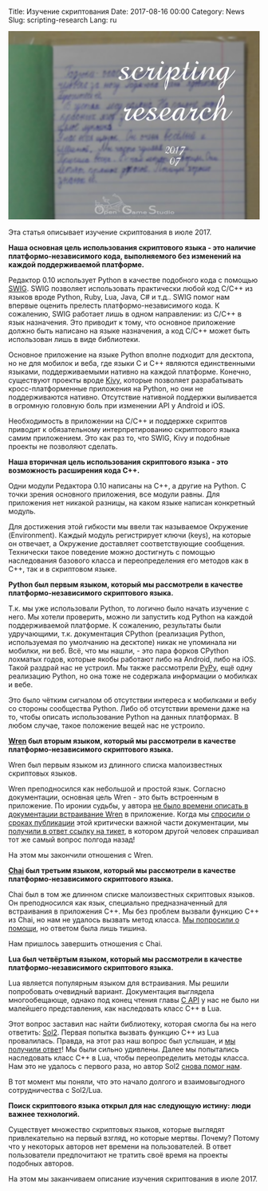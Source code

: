 Title: Изучение скриптования
Date: 2017-08-16 00:00
Category: News
Slug: scripting-research
Lang: ru

![Изучение скриптования](images/2017-08-scripting-research.png)

Эта статья описывает изучение скриптования в июле 2017.

**Наша основная цель использования скриптового языка - это наличие платформо-независимого кода, выполняемого без изменений на каждой поддерживаемой платформе.**

Редактор 0.10 использует Python в качестве подобного кода с помощью [SWIG](http://swig.org/). SWIG позволяет использовать практически любой код C/C++ из языков вроде Python, Ruby, Lua, Java, C# и т.д.. SWIG помог нам впервые оценить прелесть платформо-независимого кода. К сожалению, SWIG работает лишь в одном направлении: из C/C++ в язык назначения. Это приводит к тому, что основное приложение должно быть написано на языке назначения, а код C/C++ может быть использован лишь в виде библиотеки.

Основное приложение на языке Python вполне подходит для десктопа, но не для мобилок и веба, где языки C и C++ являются единственными языками, поддерживаемыми нативно на каждой платформе. Конечно, существуют проекты вроде [Kivy](https://kivy.org), которые позволяет разрабатывать кросс-платформенные приложения на Python, но они не поддерживаются нативно. Отсутствие нативной поддержки выливается в огромную головную боль при изменении API у Android и iOS.

Необходимость в приложении на C/C++ и поддержке скриптов приводит к обязательному интерпретированию скриптового языка самим приложением. Это как раз то, что SWIG, Kivy и подобные проекты не позволяют сделать.

**Наша вторичная цель использования скриптового языка - это возможность расширения кода C++.**

Одни модули Редактора 0.10 написаны на C++, а другие на Python. С точки зрения основного приложения, все модули равны. Для приложения нет никакой разницы, на каком языке написан конкретный модуль.

Для достижения этой гибкости мы ввели так называемое Окружение (Environment). Каждый модуль регистрирует ключи (keys), на которые он отвечает, а Окружение доставляет соответствующие сообщения. Технически такое поведение можно достигнуть с помощью наследования базового класса и переопределения его методов как в C++, так и в скриптовом языке.

**Python был первым языком, который мы рассмотрели в качестве платформо-независимого скриптового языка.**

Т.к. мы уже использовали Python, то логично было начать изучение с него. Мы хотели проверить, можно ли запустить код Python на каждой поддерживаемой платформе. К сожалению, результаты были удручающими, т.к. документация CPython (реализация Python, используемая по умолчанию на десктопе) никак не упоминала ни мобилки, ни веб. Всё, что мы нашли, - это пара форков CPython лохматых годов, которые якобы работают либо на Android, либо на iOS. Такой раздрай нас не устроил.
Мы также рассмотрели [PyPy](http://pypy.org), ещё одну реализацию Python, но она тоже не содержала информации о мобилках и вебе.

Это было чётким сигналом об отсутствии интереса к мобилками и вебу со стороны сообщества Python. Либо об отсутствии времени даже на то, чтобы описать использование Python на данных платформах. В любом случае, такое положение вещей нас не устроило.

**[Wren](http://wren.io) был вторым языком, который мы рассмотрели в качестве платформо-независимого скриптового языка.**

Wren был первым языком из длинного списка малоизвестных скриптовых языков.

Wren преподносился как небольшой и простой язык. Согласно документации, основная цель Wren - это быть встроенным в приложение. По иронии судьбы, у автора [не было времени описать в документации встраивание Wren](http://wren.io/embedding-api.html) в приложение. Когда мы [спросили о сроках публикации](https://github.com/munificent/wren/issues/465) этой критически важной части документации, мы [получили в ответ ссылку на тикет](https://github.com/munificent/wren/issues/402), в котором другой человек спрашивал тот же самый вопрос полгода назад!

На этом мы закончили отношения с Wren.

**[Chai](http://chaiscript.com) был третьим языком, который мы рассмотрели в качестве платформо-независимого скриптового языка.**

Chai был в том же длинном списке малоизвестных скриптовых языков. Он преподносился как язык, специально предназначенный для встраивания в приложения C++. Мы без проблем вызвали функцию C++ из Chai, но нам не удалось вызвать метод класса. [Мы попросили о помощи](http://discourse.chaiscript.com/t/cannot-call-a-function-that-accepts-a-string-and-a-vector/334), но ответом была лишь тишина.

Нам пришлось завершить отношения с Chai.

**Lua был четвёртым языком, который мы рассмотрели в качестве платформо-независимого скриптового языка.**

Lua является популярным языком для встраивания. Мы решили попробовать очевидный вариант. Документация выглядела многообещающе, однако под конец чтения главы [C API](https://www.lua.org/pil/24.html) у нас не было ни малейшего представления, как наследовать класс C++ в Lua.

Этот вопрос заставил нас найти библиотеку, которая смогла бы на него ответить: [Sol2](http://sol2.rtfd.io). Первая попытка вызвать функцию C++ из Lua провалилась. Правда, на этот раз наш вопрос был услышан, и [мы получили ответ](https://github.com/ThePhD/sol2/issues/465)! Мы были сильно удивлены.
Далее мы попытались наследовать класс C++ в Lua, чтобы переопределить методы класса. Нам это не удалось с первого раза, но автор Sol2 [снова помог нам](https://github.com/ThePhD/sol2/issues/468).

В тот момент мы поняли, что это начало долгого и взаимовыгодного сотрудничества с Sol2/Lua.

**Поиск скриптового языка открыл для нас следующую истину: люди важнее технологий.**

Существует множество скриптовых языков, которые выглядят привлекательно на первый взгляд, но которые мертвы. Почему? Потому что у некоторых авторов нет времени на пользователей. В ответ пользователи предпочитают не тратить своё время на проекты подобных авторов.

На этом мы заканчиваем описание изучения скриптования в июле 2017.

